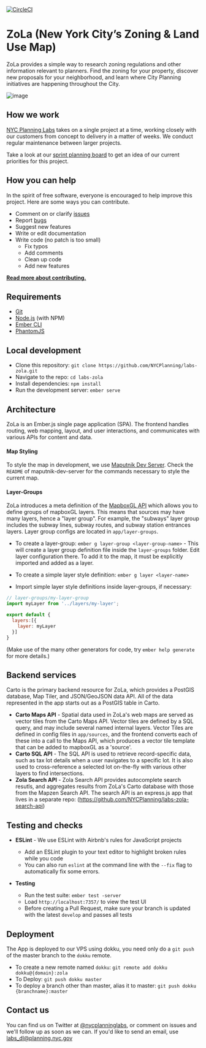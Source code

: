 [![CircleCI](https://circleci.com/gh/NYCPlanning/labs-zola.svg?style=svg)](https://circleci.com/gh/NYCPlanning/labs-zola)

# ZoLa (New York City’s Zoning & Land Use Map)

ZoLa provides a simple way to research zoning regulations and other information relevant to planners. Find the zoning for your property, discover new proposals for your neighborhood, and learn where City Planning initiatives are happening throughout the City.

![image](https://user-images.githubusercontent.com/409279/34126699-83fe1ab0-e408-11e7-84eb-1f228f43c071.png)

## How we work

[NYC Planning Labs](https://planninglabs.nyc) takes on a single project at a time, working closely with our customers from concept to delivery in a matter of weeks.  We conduct regular maintenance between larger projects.  

Take a look at our [sprint planning board](https://waffle.io/NYCPlanning/labs-zola) to get an idea of our current priorities for this project.

## How you can help

In the spirit of free software, everyone is encouraged to help improve this project.  Here are some ways you can contribute.

- Comment on or clarify [issues](https://github.com/NYCPlanning/labs-zola/issues)
- Report [bugs](https://github.com/NYCPlanning/labs-zola/issues?q=is%3Aissue+is%3Aopen+label%3Abug)
- Suggest new features
- Write or edit documentation
- Write code (no patch is too small)
  - Fix typos
  - Add comments
  - Clean up code
  - Add new features

**[Read more about contributing.](CONTRIBUTING.md)**

## Requirements

- [Git](https://git-scm.com/)
- [Node.js](https://nodejs.org/) (with NPM)
- [Ember CLI](https://ember-cli.com/)
- [PhantomJS](http://phantomjs.org/)

## Local development

- Clone this repository: `git clone https://github.com/NYCPlanning/labs-zola.git`
- Navigate to the repo: `cd labs-zola`
- Install dependencies: `npm install`
- Run the development server: `ember serve`

## Architecture

ZoLa is an Ember.js single page application (SPA).  The frontend handles routing, web mapping, layout, and user interactions, and communicates with various APIs for content and data.

#### Map Styling

To style the map in development, we use [Maputnik Dev Server](https://github.com/NYCPlanning/labs-maputnik-dev-server). Check the `README` of maputnik-dev-server for the commands necessary to style the current map.

#### Layer-Groups

ZoLa introduces a meta definition of the [MapboxGL API](mapbox.com/mapbox-gl-js/api/) which allows you to define groups of mapboxGL layers. This means that sources may have many layers, hence a "layer group". For example, the "subways" layer group includes the subway lines, subway routes, and subway station entrances layers. Layer group configs are located in `app/layer-groups`.

- To create a layer-group: `ember g layer-group <layer-group-name>` - This will create a layer group definition file inside the `layer-groups` folder. Edit layer configuration there. To add it to the map, it must be explicitly imported and added as a layer.

- To create a simple layer style definition: `ember g layer <layer-name>`

- Import simple layer style definitions inside layer-groups, if necessary:  
```javascript
// layer-groups/my-layer-group
import myLayer from '../layers/my-layer';

export default {
  layers:[{
    layer: myLayer
  }]
}
```

(Make use of the many other generators for code, try `ember help generate` for more details.)

## Backend services

Carto is the primary backend resource for ZoLa, which provides a PostGIS database, Map Tiler, and JSON/GeoJSON data API.  All of the data represented in the app starts out as a PostGIS table in Carto.

- **Carto Maps API** - Spatial data used in ZoLa's web maps are served as vector tiles from the Carto Maps API.  Vector tiles are defined by a SQL query, and may include several named internal layers.  Vector Tiles are defined in config files in `app/sources`, and the frontend converts each of these into a call to the Maps API, which produces a vector tile template that can be added to mapboxGL as a 'source'.
- **Carto SQL API** - The SQL API is used to retrieve record-specific data, such as tax lot details when a user navigates to a specific lot.  It is also used to cross-reference a selected lot on-the-fly with various other layers to find intersections.
- **Zola Search API** - Zola Search API provides autocomplete search resutls, and aggregates results from ZoLa's Carto database with those from the Mapzen Search API. The search API is an express.js app that lives in a separate repo: (https://github.com/NYCPlanning/labs-zola-search-api)

## Testing and checks

- **ESLint** - We use ESLint with Airbnb's rules for JavaScript projects
  - Add an ESLint plugin to your text editor to highlight broken rules while you code
  - You can also run `eslint` at the command line with the `--fix` flag to automatically fix some errors.

- **Testing**
  - Run the test suite: `ember test -server`
  - Load `http://localhost:7357/` to view the test UI
  - Before creating a Pull Request, make sure your branch is updated with the latest `develop` and passes all tests

## Deployment

The App is deployed to our VPS using dokku, you need only do a `git push` of the master branch to the `dokku` remote.

- To create a new remote named `dokku`: `git remote add dokku dokku@{domain}:zola`
- To Deploy: `git push dokku master`
- To deploy a branch other than master, alias it to master: `git push dokku {branchname}:master`

## Contact us

You can find us on Twitter at [@nycplanninglabs](https://twitter.com/nycplanninglabs), or comment on issues and we'll follow up as soon as we can. If you'd like to send an email, use [labs_dl@planning.nyc.gov](mailto:labs_dl@planning.nyc.gov)
